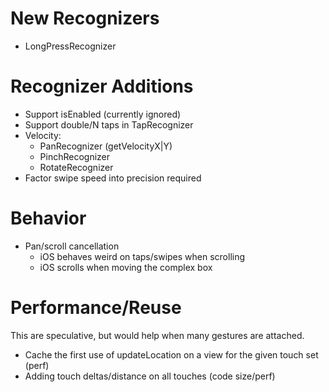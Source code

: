 New Recognizers
===============

* LongPressRecognizer

Recognizer Additions
====================

* Support isEnabled (currently ignored)
* Support double/N taps in TapRecognizer
* Velocity:
    * PanRecognizer (getVelocityX|Y)
    * PinchRecognizer
    * RotateRecognizer
* Factor swipe speed into precision required

Behavior
========

* Pan/scroll cancellation
    * iOS behaves weird on taps/swipes when scrolling
    * iOS scrolls when moving the complex box

Performance/Reuse
=================

This are speculative, but would help when many gestures are attached.

* Cache the first use of updateLocation on a view for the given touch set (perf)
* Adding touch deltas/distance on all touches (code size/perf)
